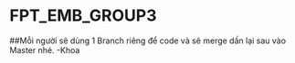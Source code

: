 # FPT_EMB_GROUP3
##Mỗi người sẽ dùng 1 Branch riêng để code và sẽ merge dần lại sau vào Master nhé. -Khoa  
